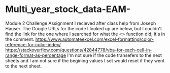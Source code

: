 # Multi_year_stock_data-EAM-
Module 2 Challenge Assignment 
I recieved after class help from Joseph Hauser.
The Google URLs for the code I looked up are below, but I couldn't find the link for the one where I searched for what the <> function did; it's in the comment.
https://www.automateexcel.com/excel-formatting/color-reference-for-color-index/
https://stackoverflow.com/questions/42844778/vba-for-each-cell-in-range-format-as-percentage
I'm not sure if the code transefers to the next sheets and I am not sure if the begining values I set would reset if they went to the next sheet. 
